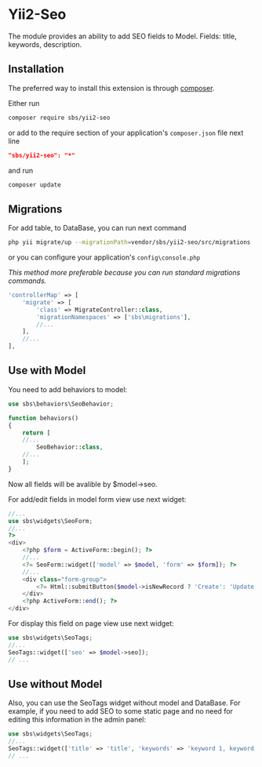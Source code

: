 Yii2-Seo
==========

The module provides an ability to add SEO fields to Model. Fields: title, keywords, description.

Installation
------------

The preferred way to install this extension is through [composer](http://getcomposer.org/download/).

Either run
```bash
composer require sbs/yii2-seo
```

or add to the require section of your application's `composer.json` file next line 
```json
"sbs/yii2-seo": "*"
```

and run
```bash
composer update
```

Migrations
----------

For add table, to DataBase, you can run next command  
```bash
php yii migrate/up --migrationPath=vendor/sbs/yii2-seo/src/migrations
```

or you can configure your application's `config\console.php`

*This method more preferable because you can run standard migrations commands.*
```php
'controllerMap' => [
    'migrate' => [
        'class' => MigrateController::class,
        'migrationNamespaces' => ['sbs\migrations'],
        //...
    ],
    //...
],
```

Use with Model
--------------

You need to add behaviors to model:

```php
use sbs\behaviors\SeoBehavior;

function behaviors()
{
    return [
    //...
        SeoBehavior::class,
    //...
    ];
}
```

Now all fields will be avalible by $model->seo.

For add/edit fields in model form view use next widget:

```php
//...
use sbs\widgets\SeoForm;
//...
?>
<div>
    <?php $form = ActiveForm::begin(); ?>
    //...
    <?= SeoForm::widget(['model' => $model, 'form' => $form]); ?>
    //...
    <div class="form-group">
        <?= Html::submitButton($model->isNewRecord ? 'Create': 'Update'); ?>
    </div>
    <?php ActiveForm::end(); ?>
</div>
```

For display this field on page view use next widget:

```php
use sbs\widgets\SeoTags;
//...
SeoTags::widget(['seo' => $model->seo]);
// ...
``` 

Use without Model
-----------------
Also, you can use the SeoTags widget without model and DataBase.
For example, if you need to add SEO to some static page and no need for editing this information in the admin panel:

```php
use sbs\widgets\SeoTags;
//...
SeoTags::widget(['title' => 'title', 'keywords' => 'keyword 1, keyword 2', 'description' => 'your description']);
// ...
``` 
